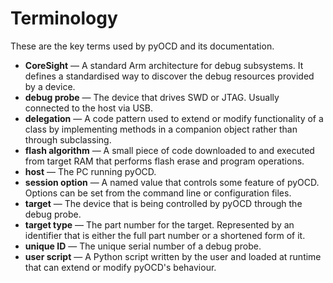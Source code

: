 Terminology
===========

These are the key terms used by pyOCD and its documentation.

- **CoreSight** — A standard Arm architecture for debug subsystems. It defines a standardised way
    to discover the debug resources provided by a device.
- **debug probe** — The device that drives SWD or JTAG. Usually connected to the host via USB.
- **delegation** — A code pattern used to extend or modify functionality of a class by implementing
    methods in a companion object rather than through subclassing.
- **flash algorithm** — A small piece of code downloaded to and executed from target RAM that
    performs flash erase and program operations.
- **host** — The PC running pyOCD.
- **session option** — A named value that controls some feature of pyOCD. Options can be set from the
    command line or configuration files.
- **target** — The device that is being controlled by pyOCD through the debug probe.
- **target type** — The part number for the target. Represented by an identifier that is either
    the full part number or a shortened form of it.
- **unique ID** — The unique serial number of a debug probe.
- **user script** — A Python script written by the user and loaded at runtime that can extend or
    modify pyOCD's behaviour.

